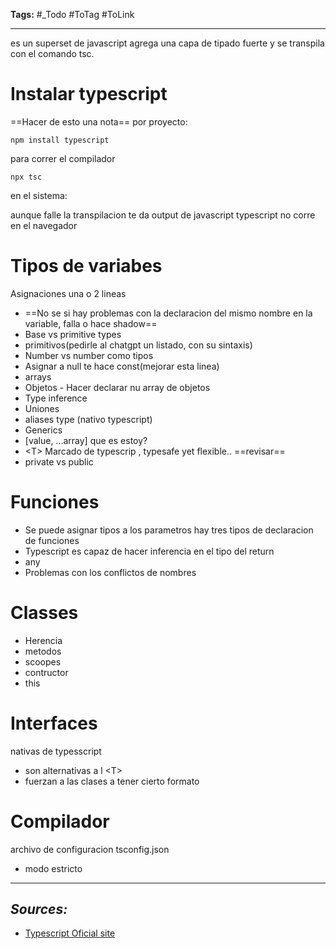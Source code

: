 **Tags:** #_Todo
#ToTag #ToLink 
- - -
es un superset de javascript agrega una capa de tipado fuerte y  se transpila con el comando tsc.

# Instalar typescript
==Hacer de esto una nota==
por proyecto:
``` npx
npm install typescript
```
para correr el compilador
``` npx
npx tsc
```
en el sistema:

aunque falle la transpilacion te da output de javascript
typescript no corre en el navegador

# Tipos de variabes
Asignaciones una o 2 lineas
- ==No se si hay problemas con la declaracion del mismo nombre en la variable, falla o hace shadow==
- Base vs primitive types
- primitivos(pedirle al chatgpt un listado, con su sintaxis)
- Number vs number como tipos
- Asignar a null te hace const(mejorar esta linea)
- arrays
- Objetos - Hacer declarar nu array de objetos
- Type inference
- Uniones
- aliases type (nativo typescript)
- Generics
- \[value, ...array] que es estoy?
- \<T> Marcado de typescrip , typesafe yet flexible.. ==revisar==
- private vs public
 
# Funciones
- Se puede asignar tipos a los parametros hay tres tipos de declaracion de funciones
- Typescript es capaz de hacer inferencia en el tipo del return
- any
- Problemas con los conflictos de nombres
# Classes
- Herencia
- metodos
- scoopes
- contructor
- this
# Interfaces
nativas de typesscript
-  son alternativas a l \<T>
- fuerzan a las clases a tener cierto formato
# Compilador
archivo de configuracion tsconfig.json
- modo estricto
- - - 
## ***Sources:***
- [Typescript Oficial site](https://www.typescriptlang.org/docs/)